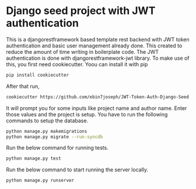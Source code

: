 # Django seed project with JWT authentication

This is a djangorestframework based template rest backend with JWT token authentication and basic user management already done. This created to reduce the amount of time writing in boilerplate code. The JWT authentication is done with djangorestframework-jwt library. To make use of this, you first need cookiecutter. Yoou can install it with pip
```sh
pip install cookiecutter
```
After that run,
```sh
cookiecutter https://github.com/ebin7joseph/JWT-Token-Auth-Django-Seed.git
```
It will prompt you for some inputs like project name and author name. Enter those values and the project is setup.
You have to run the following commands to setup the database.
```sh
python manage.py makemigrations
python manage.py migrate --run-syncdb
```
Run the below command for running tests.
```sh
python manage.py test
```
Run the below command to start running the server locally.
```sh
python manage.py runserver
```
